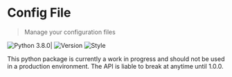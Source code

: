 # Config File 

> Manage your configuration files

![Python 3.8.0|](https://img.shields.io/badge/python-3.8.0-blue.svg) 
![Version](https://img.shields.io/badge/version-0.2.0-blue.svg) 
![Style](https://img.shields.io/badge/code%20style-black-000000.svg)

This python package is currently a work in progress and should not be used in a production environment.
The API is liable to break at anytime until 1.0.0.